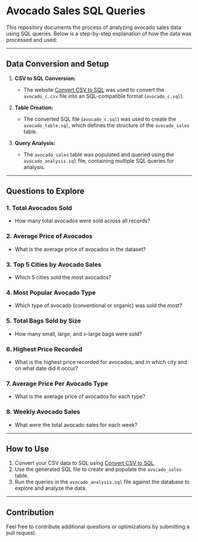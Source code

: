 # Avocado Sales SQL Queries

This repository documents the process of analyzing avocado sales data using SQL queries. Below is a step-by-step explanation of how the data was processed and used:

---

## Data Conversion and Setup

1. **CSV to SQL Conversion:**
   - The website [Convert CSV to SQL](https://www.convertcsv.com/csv-to-sql.htm) was used to convert the `avocado_c.csv` file into an SQL-compatible format (`avocado_c.sql`).

2. **Table Creation:**
   - The converted SQL file (`avocado_c.sql`) was used to create the `avocado_table.sql`, which defines the structure of the `avocado_sales` table.

3. **Query Analysis:**
   - The `avocado_sales` table was populated and queried using the `avocado_analysis.sql` file, containing multiple SQL queries for analysis.

---

## Questions to Explore

### 1. Total Avocados Sold
- How many total avocados were sold across all records?

### 2. Average Price of Avocados
- What is the average price of avocados in the dataset?

### 3. Top 5 Cities by Avocado Sales
- Which 5 cities sold the most avocados?

### 4. Most Popular Avocado Type
- Which type of avocado (conventional or organic) was sold the most?

### 5. Total Bags Sold by Size
- How many small, large, and x-large bags were sold?

### 6. Highest Price Recorded
- What is the highest price recorded for avocados, and in which city and on what date did it occur?

### 7. Average Price Per Avocado Type
- What is the average price of avocados for each type?

### 8. Weekly Avocado Sales
- What were the total avocado sales for each week?

---

## How to Use

1. Convert your CSV data to SQL using [Convert CSV to SQL](https://www.convertcsv.com/csv-to-sql.htm).
2. Use the generated SQL file to create and populate the `avocado_sales` table.
3. Run the queries in the `avocado_analysis.sql` file against the database to explore and analyze the data.

---

## Contribution
Feel free to contribute additional questions or optimizations by submitting a pull request.
